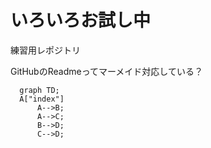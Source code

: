 # いろいろお試し中
練習用レポジトリ

GitHubのReadmeってマーメイド対応している？
```mermaid
  graph TD;
  A["index"]
      A-->B;
      A-->C;
      B-->D;
      C-->D;
```

